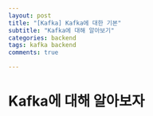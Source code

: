 ```yaml
---
layout: post
title: "[Kafka] Kafka에 대한 기본"
subtitle: "Kafka에 대해 알아보기"
categories: backend
tags: kafka backend
comments: true

---
```


# Kafka에 대해 알아보자
